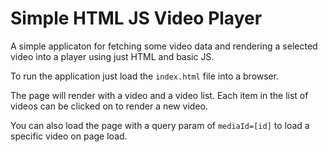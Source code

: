 # Simple HTML JS Video Player

A simple applicaton for fetching some video data and rendering a selected video into a player using just HTML and basic JS.

To run the application just load the `index.html` file into a browser.

The page will render with a video and a video list. Each item in the list of videos can be clicked on to render a new video.

You can also load the page with a query param of `mediaId=[id]` to load a specific video on page load.
